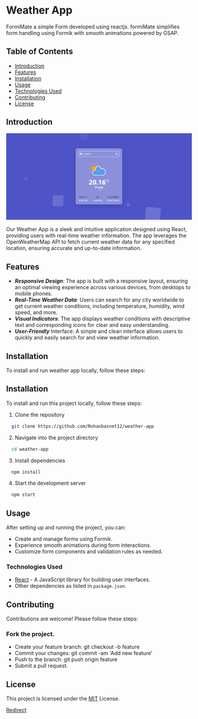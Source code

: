 # Weather App

FormiMate a simple Form developed using reactjs. formiMate simplifies form handling using Formik with smooth animations powered by GSAP.

## Table of Contents

- [Introduction](#introduction)
- [Features](#features)
- [Installation](#installation)
- [Usage](#usage)
- [Technologies Used](#technologies-used)
- [Contributing](#contributing)
- [License](#license)

## Introduction

![Weather app Background](public/Images/weather.png)


Our Weather App is a sleek and intuitive application designed using React, providing users with real-time weather information. The app leverages the OpenWeatherMap API to fetch current weather data for any specified location, ensuring accurate and up-to-date information. 

## Features

* ***Responsive Design***: The app is built with a responsive layout, ensuring an optimal viewing experience across various devices, from desktops to mobile phones.
* ***Real-Time Weather Data***: Users can search for any city worldwide to get current weather conditions, including temperature, humidity, wind speed, and more.
* ***Visual Indicators***: The app displays weather conditions with descriptive text and corresponding icons for clear and easy understanding.
* ***User-Friendly*** Interface: A simple and clean interface allows users to quickly and easily search for and view weather information.

## Installation
To install and run weather app locally, follow these steps:

## Installation

To install and run this project locally, follow these steps:

1. Clone the repository
  ```bash
    git clone https://github.com/Rohanbasnet12/weather-app
  ```
2. Navigate into the project directory
  ```bash
    cd weather-app
  ```

3. Install dependencies
  ```bash
    npm install
  ```

4. Start the development server
  ```bash
    npm start
  ```

## Usage
After setting up and running the project, you can:

* Create and manage forms using Formik.
* Experience smooth animations during form interactions.
* Customize form components and validation rules as needed.


### Technologies Used

- [React](https://reactjs.org/) - A JavaScript library for building user interfaces.
- Other dependencies as listed in `package.json`.

## Contributing
Contributions are welcome! Please follow these steps:

### Fork the project.
* Create your feature branch: git checkout -b feature
* Commit your changes: git commit -am 'Add new feature'
* Push to the branch: git push origin feature
* Submit a pull request.

## License
This project is licensed under the [MIT]() License.

[Redirect](https://rohanbasnet12.github.io/weather-app/)


